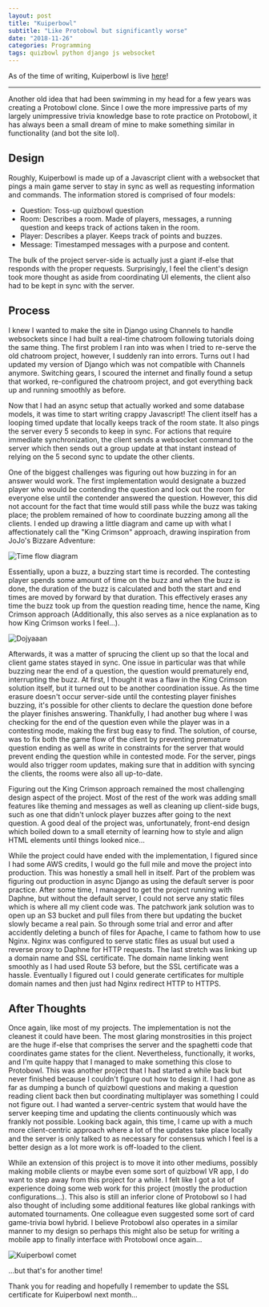 ```yaml
---
layout: post
title: "Kuiperbowl"
subtitle: "Like Protobowl but significantly worse"
date: "2018-11-26"
categories: Programming
tags: quizbowl python django js websocket
---
```


As of the time of writing, Kuiperbowl is live [here](https://kuiperbowl.com)!

---

Another old idea that had been swimming in my head for a few years was creating a Protobowl clone. Since I owe the more
impressive parts of my largely unimpressive trivia knowledge base to rote practice on Protobowl, it has always been
a small dream of mine to make something similar in functionality (and bot the site lol).

## Design

Roughly, Kuiperbowl is made up of a Javascript client with a websocket that pings a main game server to stay in sync as well
as requesting information and commands. The information stored is comprised of four models:

  - Question: Toss-up quizbowl question
  - Room: Describes a room. Made of players, messages, a running question and keeps track of actions taken in the room.
  - Player: Describes a player. Keeps track of points and buzzes.
  - Message: Timestamped messages with a purpose and content.

The bulk of the project server-side is actually just a giant if-else that responds with the proper requests.
Surprisingly, I feel the client's design took more thought as aside from coordinating UI elements, the client
also had to be kept in sync with the server.
 
## Process

I knew I wanted to make the site in Django using Channels to handle websockets since I had built a real-time chatroom
following tutorials doing the same thing. The first problem I ran into was when I tried to re-serve the old chatroom
project, however, I suddenly ran into errors. Turns out I had updated my version of Django which was not compatible
with Channels anymore. Switching gears, I scoured the internet and finally found a setup that worked, re-configured
the chatroom project, and got everything back up and running smoothly as before.

Now that I had an async setup that actually worked and some database models, it was time to start writing crappy
Javascript! The client itself has a looping timed update that locally keeps track of the room state. It also pings
the server every 5 seconds to keep in sync. For actions that require immediate synchronization, the client
sends a websocket command to the server which then sends out a group update at that instant instead of relying
on the 5 second sync to update the other clients.

One of the biggest challenges was figuring out how buzzing in for an answer would work. The first implementation would
designate a buzzed player who would be contending the question and lock out the room for everyone else until the contender
answered the question. However, this did not account for the fact that time would still pass while the buzz was taking place;
the problem remained of how to coordinate buzzing among all the clients. I ended up drawing a little diagram and came up with
what I affectionately call the "King Crimson" approach, drawing inspiration from JoJo's Bizzare Adventure:

![Time flow diagram](/images/kuiperbowl/kuiperbowl_helpme.png)

Essentially, upon a buzz, a buzzing start time is recorded. The contesting player spends some amount of time
on the buzz and when the buzz is done, the duration of the buzz is calculated and both the start and end times
are moved by forward by that duration. This effectively erases any time the buzz took up from the question reading
time, hence the name, King Crimson approach (Additionally, this also serves as a nice explanation as to how King
Crimson works I feel...).

![Dojyaaan](/images/kuiperbowl/kuiperbowl_kingcrimson.jpg)

Afterwards, it was a matter of sprucing the client up so that the local and client game states stayed in sync. One
issue in particular was that while buzzing near the end of a question, the question would prematurely end, interrupting
the buzz. At first, I thought it was a flaw in the King Crimson solution itself, but it turned out to be another
coordination issue. As the time erasure doesn't occur server-side until the contesting player finishes buzzing, it's
possible for other clients to declare the question done before the player finishes answering. Thankfully, I had another
bug where I was checking for the end of the question even while the player was in a contesting mode, making the first bug easy
to find. The solution, of course, was to fix both the game flow of the client by preventing premature question ending as
well as write in constraints for the server that would prevent ending the question while in contested mode.
For the server, pings would also trigger room updates, making sure that in addition with syncing the clients, the rooms were also all up-to-date.

Figuring out the King Crimson approach remained the most challenging design aspect of the project. Most of the rest of the work
was adding small features like theming and messages as well as cleaning up client-side bugs, such as one that didn't unlock player buzzes after going to the next question. A good deal of
the project was, unfortunately, front-end design which boiled down to a small eternity of learning how to style and align HTML elements
until things looked nice...

While the project could have ended with the implementation, I figured since I had some AWS credits, I would go the full mile and
move the project into production. This was honestly a small hell in itself. Part of the problem was figuring out production in
async Django as using the default server is poor practice. After some time, I managed to get the project running with Daphne, but without
the default server, I could not serve any static files which is where all my client code was. The patchwork jank solution was to open up an
S3 bucket and pull files from there but updating the bucket slowly became a real pain. So through some trial and error and after accidently deleting
a bunch of files for Apache, I came to fathom how to use Nginx. Nginx was configured to serve static files
as usual but used a reverse proxy to Daphne for HTTP requests. The last stretch was linking up a domain name and SSL certificate.
The domain name linking went smoothly as I had used Route 53 before, but the SSL certificate was a hassle. Eventually I figured out I could
generate certificates for multiple domain names and then just had Nginx redirect HTTP to HTTPS.

## After Thoughts

Once again, like most of my projects. The implementation is not the cleanest it could have been. The most glaring monstrosities in
this project are the huge if-else that comprises the server and the spaghetti code that coordinates game states for the client. Nevertheless,
functionally, it works, and I'm quite happy that I managed to make something this close to Protobowl. This was another project that I had started
a while back but never finished because I couldn't figure out how to design it. I had gone as far as dumping a bunch of quizbowl questions and making
a question reading client back then but coordinating multiplayer was something I could not figure out. I had wanted a server-centric system that would
have the server keeping time and updating the clients continuously which was frankly not possible. Looking back again, this time, I came up with a much more client-centric
approach where a lot of the updates take place locally and the server is only talked to as necessary for consensus which I feel is a better design as a lot more work is off-loaded to
the client.

While an extension of this project is to move it into other mediums, possibly making mobile clients or maybe even some sort of quizbowl VR app,
I do want to step away from this project for a while. I felt like I got a lot of experience doing some web work for this project (mostly the production configurations...).
This also is still an inferior clone of Protobowl so I had also thought of including some additional features like global rankings with automated tournaments. One colleague
even suggested some sort of card game-trivia bowl hybrid.
I believe Protobowl also operates in a similar manner to my design so perhaps this might also be setup for writing a mobile app to finally interface with Protobowl
once again...

![Kuiperbowl comet](/images/kuiperbowl/comet_big.png)

...but that's for another time!

Thank you for reading and hopefully I remember to update the SSL certificate for Kuiperbowl next month...